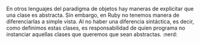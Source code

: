 En otros lenguajes del paradigma de objetos hay maneras de explicitar que una clase es abstracta. Sin embargo, en Ruby no tenemos manera de diferenciarlas a simple vista. Al no haber una diferencia sintáctica, es decir, como definimos estas clases, es responsabilidad de quien programa no instanciar aquellas clases que queremos que sean abstractas. :nerd:
